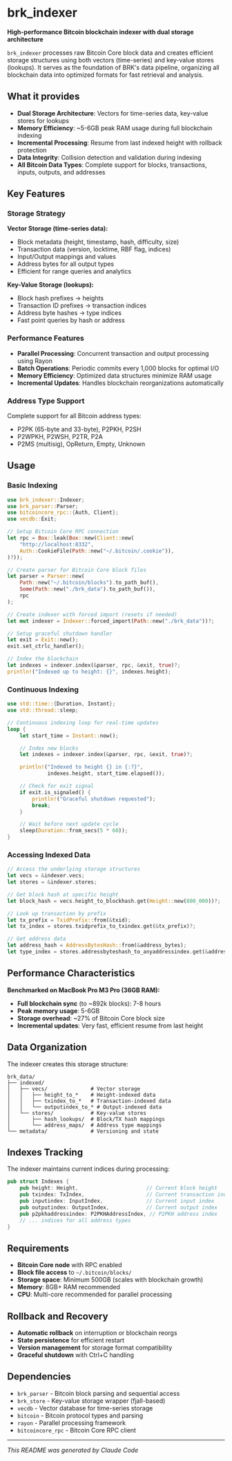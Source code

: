 # brk_indexer

**High-performance Bitcoin blockchain indexer with dual storage architecture**

`brk_indexer` processes raw Bitcoin Core block data and creates efficient storage structures using both vectors (time-series) and key-value stores (lookups). It serves as the foundation of BRK's data pipeline, organizing all blockchain data into optimized formats for fast retrieval and analysis.

## What it provides

- **Dual Storage Architecture**: Vectors for time-series data, key-value stores for lookups
- **Memory Efficiency**: ~5-6GB peak RAM usage during full blockchain indexing
- **Incremental Processing**: Resume from last indexed height with rollback protection
- **Data Integrity**: Collision detection and validation during indexing
- **All Bitcoin Data Types**: Complete support for blocks, transactions, inputs, outputs, and addresses

## Key Features

### Storage Strategy

**Vector Storage (time-series data):**
- Block metadata (height, timestamp, hash, difficulty, size)
- Transaction data (version, locktime, RBF flag, indices)
- Input/Output mappings and values
- Address bytes for all output types
- Efficient for range queries and analytics

**Key-Value Storage (lookups):**
- Block hash prefixes → heights
- Transaction ID prefixes → transaction indices
- Address byte hashes → type indices
- Fast point queries by hash or address

### Performance Features
- **Parallel Processing**: Concurrent transaction and output processing using Rayon
- **Batch Operations**: Periodic commits every 1,000 blocks for optimal I/O
- **Memory Efficiency**: Optimized data structures minimize RAM usage
- **Incremental Updates**: Handles blockchain reorganizations automatically

### Address Type Support
Complete support for all Bitcoin address types:
- P2PK (65-byte and 33-byte), P2PKH, P2SH
- P2WPKH, P2WSH, P2TR, P2A
- P2MS (multisig), OpReturn, Empty, Unknown

## Usage

### Basic Indexing

```rust
use brk_indexer::Indexer;
use brk_parser::Parser;
use bitcoincore_rpc::{Auth, Client};
use vecdb::Exit;

// Setup Bitcoin Core RPC connection
let rpc = Box::leak(Box::new(Client::new(
    "http://localhost:8332",
    Auth::CookieFile(Path::new("~/.bitcoin/.cookie")),
)?));

// Create parser for Bitcoin Core block files
let parser = Parser::new(
    Path::new("~/.bitcoin/blocks").to_path_buf(),
    Some(Path::new("./brk_data").to_path_buf()),
    rpc
);

// Create indexer with forced import (resets if needed)
let mut indexer = Indexer::forced_import(Path::new("./brk_data"))?;

// Setup graceful shutdown handler
let exit = Exit::new();
exit.set_ctrlc_handler();

// Index the blockchain
let indexes = indexer.index(&parser, rpc, &exit, true)?;
println!("Indexed up to height: {}", indexes.height);
```

### Continuous Indexing

```rust
use std::time::{Duration, Instant};
use std::thread::sleep;

// Continuous indexing loop for real-time updates
loop {
    let start_time = Instant::now();

    // Index new blocks
    let indexes = indexer.index(&parser, rpc, &exit, true)?;

    println!("Indexed to height {} in {:?}",
             indexes.height, start_time.elapsed());

    // Check for exit signal
    if exit.is_signaled() {
        println!("Graceful shutdown requested");
        break;
    }

    // Wait before next update cycle
    sleep(Duration::from_secs(5 * 60));
}
```

### Accessing Indexed Data

```rust
// Access the underlying storage structures
let vecs = &indexer.vecs;
let stores = &indexer.stores;

// Get block hash at specific height
let block_hash = vecs.height_to_blockhash.get(Height::new(800_000))?;

// Look up transaction by prefix
let tx_prefix = TxidPrefix::from(&txid);
let tx_index = stores.txidprefix_to_txindex.get(&tx_prefix)?;

// Get address data
let address_hash = AddressBytesHash::from(&address_bytes);
let type_index = stores.addressbyteshash_to_anyaddressindex.get(&address_hash)?;
```

## Performance Characteristics

**Benchmarked on MacBook Pro M3 Pro (36GB RAM):**
- **Full blockchain sync** (to ~892k blocks): 7-8 hours
- **Peak memory usage**: 5-6GB
- **Storage overhead**: ~27% of Bitcoin Core block size
- **Incremental updates**: Very fast, efficient resume from last height

## Data Organization

The indexer creates this storage structure:
```
brk_data/
├── indexed/
│   ├── vecs/              # Vector storage
│   │   ├── height_to_*    # Height-indexed data
│   │   ├── txindex_to_*   # Transaction-indexed data
│   │   └── outputindex_to_* # Output-indexed data
│   └── stores/            # Key-value stores
│       ├── hash_lookups/  # Block/TX hash mappings
│       └── address_maps/  # Address type mappings
└── metadata/              # Versioning and state
```

## Indexes Tracking

The indexer maintains current indices during processing:

```rust
pub struct Indexes {
    pub height: Height,                      // Current block height
    pub txindex: TxIndex,                    // Current transaction index
    pub inputindex: InputIndex,              // Current input index
    pub outputindex: OutputIndex,            // Current output index
    pub p2pkhaddressindex: P2PKHAddressIndex, // P2PKH address index
    // ... indices for all address types
}
```

## Requirements

- **Bitcoin Core node** with RPC enabled
- **Block file access** to `~/.bitcoin/blocks/`
- **Storage space**: Minimum 500GB (scales with blockchain growth)
- **Memory**: 8GB+ RAM recommended
- **CPU**: Multi-core recommended for parallel processing

## Rollback and Recovery

- **Automatic rollback** on interruption or blockchain reorgs
- **State persistence** for efficient restart
- **Version management** for storage format compatibility
- **Graceful shutdown** with Ctrl+C handling

## Dependencies

- `brk_parser` - Bitcoin block parsing and sequential access
- `brk_store` - Key-value storage wrapper (fjall-based)
- `vecdb` - Vector database for time-series storage
- `bitcoin` - Bitcoin protocol types and parsing
- `rayon` - Parallel processing framework
- `bitcoincore_rpc` - Bitcoin Core RPC client

---

*This README was generated by Claude Code*
